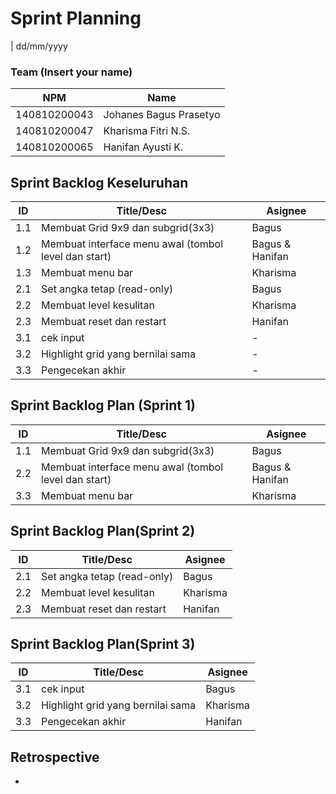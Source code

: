# Sprint Planning 
| dd/mm/yyyy

### Team (Insert your name)
| NPM           | Name                    |
| ------------- |-------------------------|
| 140810200043  | Johanes Bagus Prasetyo  |
| 140810200047  | Kharisma Fitri N.S.     |
| 140810200065  | Hanifan Ayusti K.       |

## Sprint Backlog Keseluruhan 
| ID  | Title/Desc | Asignee | 
| --- | ---------- | ------- | 
| 1.1 | Membuat Grid 9x9 dan subgrid(3x3) | Bagus | 
| 1.2 | Membuat interface menu awal (tombol level dan start) | Bagus & Hanifan | 
| 1.3 | Membuat menu bar | Kharisma |
| 2.1 | Set angka tetap (read-only) | Bagus|
| 2.2 | Membuat level kesulitan | Kharisma |
| 2.3 | Membuat reset dan restart  | Hanifan |
| 3.1 | cek input | - |
| 3.2 | Highlight grid yang bernilai sama  | - |
| 3.3 | Pengecekan akhir| - |

## Sprint Backlog Plan (Sprint 1)
| ID  | Title/Desc | Asignee | 
| --- | ---------- | ------- | 
| 1.1 | Membuat Grid 9x9 dan subgrid(3x3) | Bagus | 
| 2.2 | Membuat interface menu awal (tombol level dan start) | Bagus & Hanifan | 
| 3.3 | Membuat menu bar | Kharisma |

## Sprint  Backlog Plan(Sprint 2)

| ID  | Title/Desc | Asignee | 
| --- | ---------- | ------- | 
| 2.1 | Set angka tetap (read-only) | Bagus| 
| 2.2 | Membuat level kesulitan |Kharisma |
| 2.3 | Membuat reset dan restart  | Hanifan | 

## Sprint  Backlog Plan(Sprint 3)
| ID  | Title/Desc | Asignee |
| --- | ---------- | ------- | 
| 3.1 | cek input | Bagus |
| 3.2 | Highlight grid yang bernilai sama  | Kharisma | 
| 3.3 | Pengecekan akhir| Hanifan | 


## Retrospective 
-

